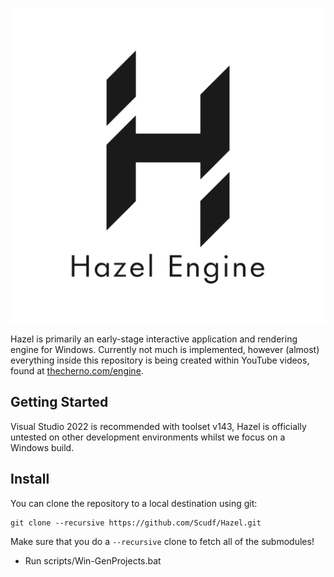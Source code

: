 ![Hazel](/Resources/Branding/Hazel_Logo_Text_Light_Square.png?raw=true "Hazel")

Hazel is primarily an early-stage interactive application and rendering engine for Windows. Currently not much is implemented, however (almost) everything inside this repository is being created within YouTube videos, found at [thecherno.com/engine](https://thecherno.com/engine). 

## Getting Started
Visual Studio 2022 is recommended with toolset v143, Hazel is officially untested on other development environments whilst we focus on a Windows build.

## Install 

You can clone the repository to a local destination using git:
```console
git clone --recursive https://github.com/Scudf/Hazel.git
```
Make sure that you do a `--recursive` clone to fetch all of the submodules!

* Run scripts/Win-GenProjects.bat
